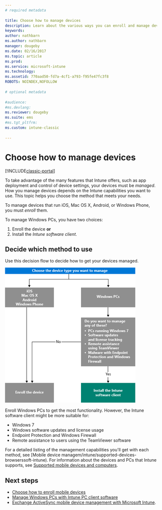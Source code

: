 ```yaml
---
# required metadata

title: Choose how to manage devices 
description: Learn about the various ways you can enroll and manage devices.
keywords:
author: nathbarn
ms.author: nathbarn
manager: dougeby
ms.date: 02/16/2017
ms.topic: article
ms.prod:
ms.service: microsoft-intune
ms.technology:
ms.assetid: 770aad50-fd7a-4cf1-a793-f95fe47fc3f8
ROBOTS: NOINDEX,NOFOLLOW

# optional metadata

#audience:
#ms.devlang:
ms.reviewer: dougeby
ms.suite: ems
#ms.tgt_pltfrm:
ms.custom: intune-classic

---
```


# Choose how to manage devices

[!INCLUDE[classic-portal](../includes/classic-portal.md)]

To take advantage of the many features that Intune offers, such as app deployment and control of device settings, your devices must be *managed*. How you manage devices depends on the Intune capabilities you want to use. This topic helps you choose the method that meets your needs.

To manage devices that run iOS, Mac OS X, Android, or Windows Phone, you must *enroll* them.

To manage Windows PCs, you have two choices:

1. Enroll the device **or**
2. Install the *Intune software client*.

## Decide which method to use
Use this decision flow to decide how to get your devices managed.

![Decision flow for how to get your devices managed.](./media/choose-manage-method.png)

Enroll Windows PCs to get the most functionality. However, the Intune software client might be more suitable for:

- Windows 7
- Windows software updates and license usage
- Endpoint Protection and Windows Firewall
- Remote assistance to users using the TeamViewer software

For a detailed listing of the management capabilities you'll get with each method, see [Mobile device managem/intune/supported-devices-browserssoft-intune).
For information about the devices and PCs that Intune supports, see [Supported mobile devices and computers](/intune/supported-devices-browsers#intune-supported-devices).

## Next steps

- [Choose how to enroll mobile devices](/intune-classic/get-started/choose-how-to-enroll-devices1)
- [Manage Windows PCs with Intune PC client software](/intune-classic/deploy-use/manage-windows-pcs-with-microsoft-intune)
- [Exchange ActiveSync mobile device management with Microsoft Intune](/intune-classic/deploy-use/mobile-device-management-with-exchange-activesync-and-microsoft-intune).
